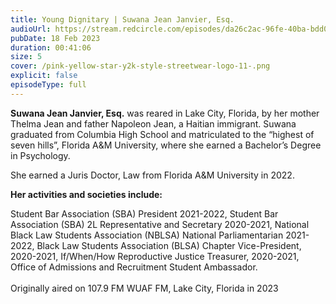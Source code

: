 ```yaml
---
title: Young Dignitary | Suwana Jean Janvier, Esq.
audioUrl: https://stream.redcircle.com/episodes/da26c2ac-96fe-40ba-bdd0-bc4b0f8e5c62/stream.mp3
pubDate: 18 Feb 2023
duration: 00:41:06
size: 5
cover: /pink-yellow-star-y2k-style-streetwear-logo-11-.png
explicit: false
episodeType: full
---
```

**Suwana Jean Janvier, Esq.** was reared in Lake City, Florida, by her mother Thelma Jean and father Napoleon Jean, a Haitian immigrant. Suwana graduated from Columbia High School and matriculated to the “highest of seven hills”, Florida A&M University, where she earned a Bachelor’s Degree in Psychology.

She earned a Juris Doctor, Law from Florida A&M University in 2022. 

**Her activities and societies include:**  

Student Bar Association (SBA) President 2021-2022, Student Bar Association (SBA) 2L Representative and Secretary 2020-2021, National Black Law Students Association (NBLSA) National Parliamentarian 2021-2022, Black Law Students Association (BLSA) Chapter Vice-President, 2020-2021, If/When/How Reproductive Justice Treasurer, 2020-2021, Office of Admissions and Recruitment Student Ambassador.\
\
Originally aired on 107.9 FM WUAF FM, Lake City, Florida in 2023